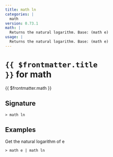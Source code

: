 ```yaml
---
title: math ln
categories: |
  math
version: 0.73.1
math: |
  Returns the natural logarithm. Base: (math e)
usage: |
  Returns the natural logarithm. Base: (math e)
---
```


# <code>{{ $frontmatter.title }}</code> for math

<div class='command-title'>{{ $frontmatter.math }}</div>

## Signature

```> math ln ```

## Examples

Get the natural logarithm of e
```shell
> math e | math ln
```
